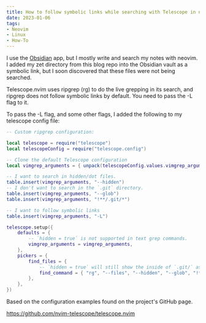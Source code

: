 ```yaml
---
title: How to follow symbolic links while searching with Telescope in neovim
date: 2023-01-06
tags:
- Neovim
- Linux
- How-To
---
```

I use the [Obsidian](/zet/articles/obsidian-introduction/) app, but I mostly write and search my notes with neovim. I added my zet directory from this blog repo into the Obsidian vault as a symbolic link, but I soon discovered that these files were not being searched. 

Telescope.nvim uses ripgrep (rg) to do the live grepping in its search, and ripgrep does not follow symbolic links by default. You need to pass the -L flag to it.

To pass the -L flag, and some other flags, I added the following to my telescope config file:

```lua
-- Custom ripgrep configuration:

local telescope = require("telescope")
local telescopeConfig = require("telescope.config")

-- Clone the default Telescope configuration
local vimgrep_arguments = { unpack(telescopeConfig.values.vimgrep_arguments) }

-- I want to search in hidden/dot files.
table.insert(vimgrep_arguments, "--hidden")
-- I don't want to search in the `.git` directory.
table.insert(vimgrep_arguments, "--glob")
table.insert(vimgrep_arguments, "!**/.git/*")

-- I want to follow symbolic links
table.insert(vimgrep_arguments, "-L")

telescope.setup({
	defaults = {
		-- `hidden = true` is not supported in text grep commands.
		vimgrep_arguments = vimgrep_arguments,
	},
	pickers = {
		find_files = {
			-- `hidden = true` will still show the inside of `.git/` as it's not `.gitignore`d.
			find_command = { "rg", "--files", "--hidden", "--glob", "!**/.git/*", "-L" },
		},
	},
})
```

Based on the configuration examples found on the project's GitHub page.

https://github.com/nvim-telescope/telescope.nvim
